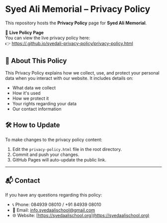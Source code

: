 
# Syed Ali Memorial – Privacy Policy

This repository hosts the **Privacy Policy** page for **Syed Ali Memorial**.

📄 **Live Policy Page**  
You can view the live privacy policy here:  
👉 [https://<your-username>.github.io/syedali-privacy-policy/privacy-policy.html](https://<your-username>.github.io/syedali-privacy-policy/privacy-policy.html)

## 🔐 About This Policy

This Privacy Policy explains how we collect, use, and protect your personal data when you interact with our website. It includes details on:

- What data we collect
- How it's used
- How we protect it
- Your rights regarding your data
- Our contact information

## 🛠️ How to Update

To make changes to the privacy policy content:

1. Edit the `privacy-policy.html` file in the root directory.
2. Commit and push your changes.
3. GitHub Pages will auto-update the public link.

---

## 📬 Contact

If you have any questions regarding this policy:

- 📞 Phone: 084939 08010 / +91 84939 08010  
- 📧 Email: info.syedaalischool@gmail.com  
- 🌐 Website: [https://syedaalischool.org](https://syedaalischool.org)
